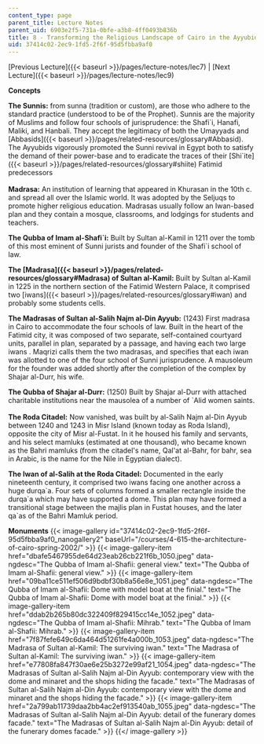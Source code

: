```yaml
---
content_type: page
parent_title: Lecture Notes
parent_uid: 6903e2f5-731a-0bfe-a3b8-4ff0493b836b
title: 8 - Transforming the Religious Landscape of Cairo in the Ayyubid Period
uid: 37414c02-2ec9-1fd5-2f6f-95d5fbba9af0
---
```


[Previous Lecture]({{< baseurl >}}/pages/lecture-notes/lec7) | [Next Lecture]({{< baseurl >}}/pages/lecture-notes/lec9)

**Concepts**

**The Sunnis:** from sunna (tradition or custom), are those who adhere to the standard practice (understood to be of the Prophet). Sunnis are the majority of Muslims and follow four schools of jurisprudence: the Shafi&grave;i, Hanafi, Maliki, and Hanbali. They accept the legitimacy of both the Umayyads and [Abbasids]({{< baseurl >}}/pages/related-resources/glossary#Abbasid). The Ayyubids vigorously promoted the Sunni revival in Egypt both to satisfy the demand of their power-base and to eradicate the traces of their [Shi&grave;ite]({{< baseurl >}}/pages/related-resources/glossary#shiite) Fatimid predecessors  
       
**Madrasa:** An institution of learning that appeared in Khurasan in the 10th c. and spread all over the Islamic world. It was adopted by the Seljuqs to promote higher religious education. Madrasas usually follow an Iwan-based plan and they contain a mosque, classrooms, and lodgings for students and teachers.

**The Qubba of Imam al-Shafi&grave;i:** Built by Sultan al-Kamil in 1211 over the tomb of this most eminent of Sunni jurists and founder of the Shafi&grave;i school of law.

**The [Madrasa]({{< baseurl >}}/pages/related-resources/glossary#Madrasa) of Sultan al-Kamil:** Built by Sultan al-Kamil in 1225 in the northern section of the Fatimid Western Palace, it comprised two [iwans]({{< baseurl >}}/pages/related-resources/glossary#iwan) and probably some students cells.

**The Madrasas of Sultan al-Salih Najm al-Din Ayyub:** (1243) First madrasa in Cairo to accommodate the four schools of law. Built in the heart of the Fatimid city, it was composed of two separate, self-contained courtyard units, parallel in plan, separated by a passage, and having each two large iwans . Maqrizi calls them the two madrasas, and specifies that each iwan was allotted to one of the four school of Sunni jurisprudence. A mausoleum for the founder was added shortly after the completion of the complex by Shajar al-Durr, his wife.

**The Qubba of Shajar al-Durr:** (1250) Built by Shajar al-Durr with attached charitable institutions near the mausolea of a number of &grave;Alid women saints.  
       
**The Roda Citadel:** Now vanished, was built by al-Salih Najm al-Din Ayyub between 1240 and 1243 in Misr Island (known today as Roda Island), opposite the city of Misr al-Fustat. In it he housed his family and servants, and his select mamluks (estimated at one thousand), who became known as the Bahri mamluks (from the citadel's name, Qal'at al-Bahr, for bahr, sea in Arabic, is the name for the Nile in Egyptian dialect).

**The Iwan of al-Salih at the Roda Citadel:** Documented in the early nineteenth century, it comprised two iwans facing one another across a huge durqa&grave;a. Four sets of columns formed a smaller rectangle inside the durqa&grave;a which may have supported a dome. This plan may have formed a transitional stage between the majlis plan in Fustat houses, and the later qa&grave;as of the Bahri Mamluk period.

**Monuments**
{{< image-gallery id="37414c02-2ec9-1fd5-2f6f-95d5fbba9af0_nanogallery2" baseUrl="/courses/4-615-the-architecture-of-cairo-spring-2002/" >}}
{{< image-gallery-item href="dbafe5467955de64d23eab26cb221f6b_1050.jpeg" data-ngdesc="The Qubba of Imam al-Shafii: general view." text="The Qubba of Imam al-Shafii: general view." >}}
{{< image-gallery-item href="09ba11ce511ef506d9bdbf30b8a56e8e_1051.jpeg" data-ngdesc="The Qubba of Imam al-Shafii: Dome with model boat at the finial." text="The Qubba of Imam al-Shafii: Dome with model boat at the finial." >}}
{{< image-gallery-item href="ddab2b265b80dc322409f829415cc14e_1052.jpeg" data-ngdesc="The Qubba of Imam al-Shafii: Mihrab." text="The Qubba of Imam al-Shafii: Mihrab." >}}
{{< image-gallery-item href="7f87fefe649c6da464d51261fe4a000b_1053.jpeg" data-ngdesc="The Madrasa of Sultan al-Kamil: The surviving iwan." text="The Madrasa of Sultan al-Kamil: The surviving iwan." >}}
{{< image-gallery-item href="e77808fa847f30ae6e25b3272e99af21_1054.jpeg" data-ngdesc="The Madrasas of Sultan al-Salih Najm al-Din Ayyub: contemporary view with the dome and minaret and the shops hiding the facade." text="The Madrasas of Sultan al-Salih Najm al-Din Ayyub: contemporary view with the dome and minaret and the shops hiding the facade." >}}
{{< image-gallery-item href="2a799ab11739daa2bb4ac2ef913540ab_1055.jpeg" data-ngdesc="The Madrasas of Sultan al-Salih Najm al-Din Ayyub: detail of the funerary domes facade." text="The Madrasas of Sultan al-Salih Najm al-Din Ayyub: detail of the funerary domes facade." >}}
{{</ image-gallery >}}